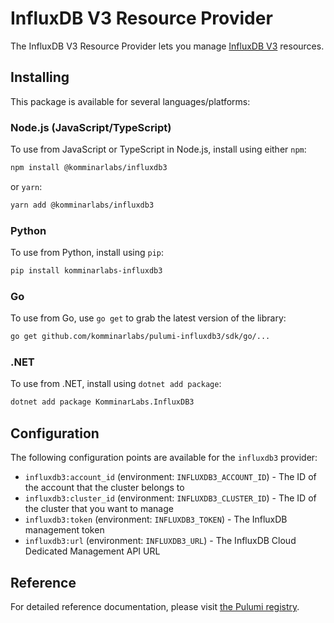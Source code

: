 # InfluxDB V3 Resource Provider

The InfluxDB V3 Resource Provider lets you manage [InfluxDB V3](https://www.influxdata.com/products/influxdb-overview/#overview) resources.

## Installing

This package is available for several languages/platforms:

### Node.js (JavaScript/TypeScript)

To use from JavaScript or TypeScript in Node.js, install using either `npm`:

```bash
npm install @komminarlabs/influxdb3
```

or `yarn`:

```bash
yarn add @komminarlabs/influxdb3
```

### Python

To use from Python, install using `pip`:

```bash
pip install komminarlabs-influxdb3
```

### Go

To use from Go, use `go get` to grab the latest version of the library:

```bash
go get github.com/komminarlabs/pulumi-influxdb3/sdk/go/...
```

### .NET

To use from .NET, install using `dotnet add package`:

```bash
dotnet add package KomminarLabs.InfluxDB3
```

## Configuration

The following configuration points are available for the `influxdb3` provider:

- `influxdb3:account_id` (environment: `INFLUXDB3_ACCOUNT_ID`) - The ID of the account that the cluster belongs to
- `influxdb3:cluster_id` (environment: `INFLUXDB3_CLUSTER_ID`) - The ID of the cluster that you want to manage
- `influxdb3:token` (environment: `INFLUXDB3_TOKEN`) - The InfluxDB management token
- `influxdb3:url` (environment: `INFLUXDB3_URL`) - The InfluxDB Cloud Dedicated Management API URL

## Reference

For detailed reference documentation, please visit [the Pulumi registry](https://www.pulumi.com/registry/packages/influxdb3/api-docs/).
